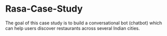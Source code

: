 # Rasa-Case-Study
The goal of this case study is to build a conversational bot (chatbot) which can help users discover restaurants across several Indian cities. 
